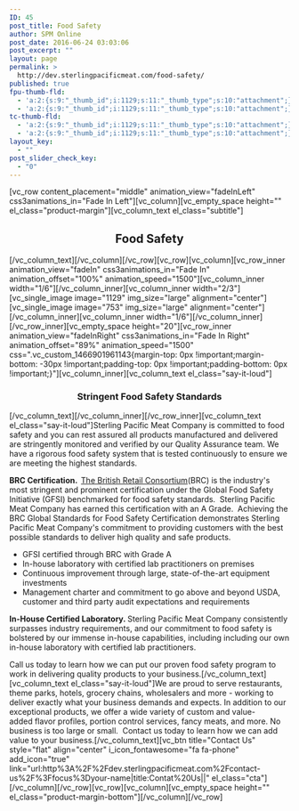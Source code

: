 ```yaml
---
ID: 45
post_title: Food Safety
author: SPM Online
post_date: 2016-06-24 03:03:06
post_excerpt: ""
layout: page
permalink: >
  http://dev.sterlingpacificmeat.com/food-safety/
published: true
fpu-thumb-fld:
  - 'a:2:{s:9:"_thumb_id";i:1129;s:11:"_thumb_type";s:10:"attachment";}'
  - 'a:2:{s:9:"_thumb_id";i:1129;s:11:"_thumb_type";s:10:"attachment";}'
tc-thumb-fld:
  - 'a:2:{s:9:"_thumb_id";i:1129;s:11:"_thumb_type";s:10:"attachment";}'
  - 'a:2:{s:9:"_thumb_id";i:1129;s:11:"_thumb_type";s:10:"attachment";}'
layout_key:
  - ""
post_slider_check_key:
  - "0"
---
```

[vc_row content_placement="middle" animation_view="fadeInLeft" css3animations_in="Fade In Left"][vc_column][vc_empty_space height="" el_class="product-margin"][vc_column_text el_class="subtitle"]
<h2 style="text-align: center;">Food Safety</h2>
[/vc_column_text][/vc_column][/vc_row][vc_row][vc_column][vc_row_inner animation_view="fadeIn" css3animations_in="Fade In" animation_offset="100%" animation_speed="1500"][vc_column_inner width="1/6"][/vc_column_inner][vc_column_inner width="2/3"][vc_single_image image="1129" img_size="large" alignment="center"][vc_single_image image="753" img_size="large" alignment="center"][/vc_column_inner][vc_column_inner width="1/6"][/vc_column_inner][/vc_row_inner][vc_empty_space height="20"][vc_row_inner animation_view="fadeInRight" css3animations_in="Fade In Right" animation_offset="89%" animation_speed="1500" css=".vc_custom_1466901961143{margin-top: 0px !important;margin-bottom: -30px !important;padding-top: 0px !important;padding-bottom: 0px !important;}"][vc_column_inner][vc_column_text el_class="say-it-loud"]
<h3 style="text-align: center;">Stringent Food Safety Standards</h3>
[/vc_column_text][/vc_column_inner][/vc_row_inner][vc_column_text el_class="say-it-loud"]Sterling Pacific Meat Company is committed to food safety and you can rest assured all products manufactured and delivered are stringently monitored and verified by our Quality Assurance team. We have a rigorous food safety system that is tested continuously to ensure we are meeting the highest standards.

<strong>BRC Certification.  </strong><a href="http://cts.businesswire.com/ct/CT?id=smartlink&amp;url=http%3A%2F%2Fwww.brcglobalstandards.com%2F&amp;esheet=51304456&amp;newsitemid=20160321005812&amp;lan=en-US&amp;anchor=British+Retail+Consortium&amp;index=1&amp;md5=3208fc001651f6c8de1a59ee8cc1e1fe" target="_blank" rel="nofollow">The British Retail Consortium</a>(BRC) is the industry's most stringent and prominent certification under the Global Food Safety Initiative (GFSI) benchmarked for food safety standards.  Sterling Pacific Meat Company has earned this certification with an A Grade.  Achieving the BRC Global Standards for Food Safety Certification demonstrates Sterling Pacific Meat Company's commitment to providing customers with the best possible standards to deliver high quality and safe products.
<ul>
 	<li>GFSI certified through BRC with Grade A</li>
 	<li>In-house laboratory with certified lab practitioners on premises</li>
 	<li>Continuous improvement through large, state-of-the-art equipment investments</li>
 	<li>Management charter and commitment to go above and beyond USDA, customer and third party audit expectations and requirements</li>
</ul>
<strong>In-House Certified Laboratory. </strong>Sterling Pacific Meat Company consistently surpasses industry requirements, and our commitment to food safety is bolstered by our immense in-house capabilities, including including our own in-house laboratory with certified lab practitioners.

Call us today to learn how we can put our proven food safety program to work in delivering quality products to your business.[/vc_column_text][vc_column_text el_class="say-it-loud"]We are proud to serve restaurants, theme parks, hotels, grocery chains, wholesalers and more - working to deliver exactly what your business demands and expects. In addition to our exceptional products, we offer a wide variety of custom and value-added flavor profiles, portion control services, fancy meats, and more. No business is too large or small.  Contact us today to learn how we can add value to your business.[/vc_column_text][vc_btn title="Contact Us" style="flat" align="center" i_icon_fontawesome="fa fa-phone" add_icon="true" link="url:http%3A%2F%2Fdev.sterlingpacificmeat.com%2Fcontact-us%2F%3Ffocus%3Dyour-name|title:Contat%20Us||" el_class="cta"][/vc_column][/vc_row][vc_row][vc_column][vc_empty_space height="" el_class="product-margin-bottom"][/vc_column][/vc_row]